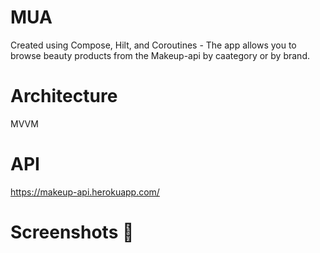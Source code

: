# MUA
Created using Compose, Hilt, and Coroutines -  The app allows you to browse beauty products from the Makeup-api by caategory or by brand.

# Architecture
MVVM

# API
https://makeup-api.herokuapp.com/

# Screenshots 📸
